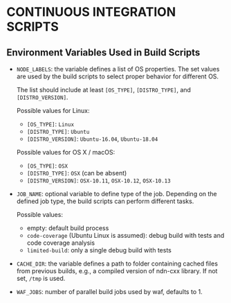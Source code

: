 CONTINUOUS INTEGRATION SCRIPTS
==============================

Environment Variables Used in Build Scripts
-------------------------------------------

- `NODE_LABELS`: the variable defines a list of OS properties.  The set values are used by the
  build scripts to select proper behavior for different OS.

  The list should include at least `[OS_TYPE]`, `[DISTRO_TYPE]`, and `[DISTRO_VERSION]`.

  Possible values for Linux:

  * `[OS_TYPE]`: `Linux`
  * `[DISTRO_TYPE]`: `Ubuntu`
  * `[DISTRO_VERSION]`: `Ubuntu-16.04`, `Ubuntu-18.04`

  Possible values for OS X / macOS:

  * `[OS_TYPE]`: `OSX`
  * `[DISTRO_TYPE]`: `OSX` (can be absent)
  * `[DISTRO_VERSION]`: `OSX-10.11`, `OSX-10.12`, `OSX-10.13`

- `JOB_NAME`: optional variable to define type of the job.  Depending on the defined job type,
  the build scripts can perform different tasks.

  Possible values:

  * empty: default build process
  * `code-coverage` (Ubuntu Linux is assumed): debug build with tests and code coverage analysis
  * `limited-build`: only a single debug build with tests

- `CACHE_DIR`: the variable defines a path to folder containing cached files from previous builds,
  e.g., a compiled version of ndn-cxx library.  If not set, `/tmp` is used.

- `WAF_JOBS`: number of parallel build jobs used by waf, defaults to 1.
